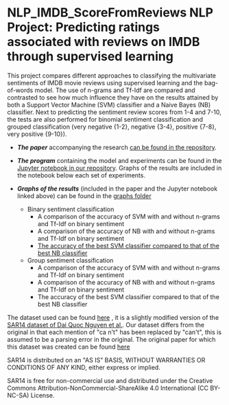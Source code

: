 # NLP_IMDB_ScoreFromReviews NLP Project: Predicting ratings associated with reviews on IMDB through supervised learning

This project compares different approaches to classifying the multivariate sentiments of IMDB movie reviews using supervised learning and the bag-of-words model. The use of n-grams and Tf-Idf are compared and contrasted to see how much influence they have on the results attained by both a Support Vector Machine (SVM) classifier and a Naive Bayes (NB) classifier. Next to predicting the sentiment review scores from 1-4 and 7-10, the tests are also performed for binomial sentiment classification and grouped classification (very negative {1-2}, negative {3-4}, positive {7-8}, very positive {9-10}).

* **_The paper_** accompanying the research [can be found in the repository](https://github.com/pdisbeschl/NLP_IMDB_ScoreFromReviews/blob/master/NLP_Project.pdf).

* **_The program_** containing the model and experiments can be found in the [Jupyter notebook in our repository](https://github.com/pdisbeschl/NLP_IMDB_ScoreFromReviews/blob/master/classifiersFINAL.ipynb). Graphs of the results are included in the notebook below each set of experiments.

* **_Graphs of the results_** (included in the paper and the Jupyter notebook linked above) can be found in the [graphs folder](https://github.com/pdisbeschl/NLP_IMDB_ScoreFromReviews/tree/master/graphs)
  * Binary sentiment classification
    * A comparison of the accuracy of SVM with and without n-grams and Tf-Idf on binary sentiment
    * A comparison of the accuracy of NB with and without n-grams and Tf-Idf on binary sentiment
    * [The accuracy of the best SVM classifier compared to that of the best NB classifier](https://github.com/pdisbeschl/NLP_IMDB_ScoreFromReviews/blob/master/graphs/binarybest.png)
  * Group sentiment classification
    * A comparison of the accuracy of SVM with and without n-grams and Tf-Idf on binary sentiment
    * A comparison of the accuracy of NB with and without n-grams and Tf-Idf on binary sentiment
    * The accuracy of the best SVM classifier compared to that of the best NB classifier


The dataset used can be found [here](https://mega.nz/#F!8aRBDYYa!-P3lEjN0jOJgGRTaq91yOg) , it is a slightly modified version of the [SAR14 dataset of Dai Quoc Nguyen et al.](https://drive.google.com/open?id=14ZXV_RWdBgyLYECd7XJnxf2G2fCEfQkp). Our dataset differs from the original in that each mention of "ca n't" has been replaced by "can't", this is assumed to be a parsing error in the original. The original paper for which this dataset was created can be found [here](http://www.aclweb.org/anthology/W14-2621)

SAR14 is distributed on an "AS IS" BASIS, WITHOUT WARRANTIES OR CONDITIONS OF ANY KIND, either express or implied.

SAR14 is free for non-commercial use and distributed under the Creative Commons Attribution-NonCommercial-ShareAlike 4.0 International (CC BY-NC-SA) License.
